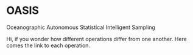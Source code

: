 # OASIS
Oceanographic Autonomous Statistical Intelligent Sampling

Hi, if you wonder how different operations differ from one another. Here comes the link to each operation.
